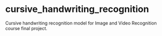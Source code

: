# cursive_handwriting_recognition
Cursive handwriting recognition model for Image and Video Recognition course final project.
